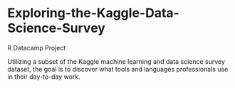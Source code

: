 # Exploring-the-Kaggle-Data-Science-Survey
R Datacamp Project

Utilizing a subset of the Kaggle machine learning and data science survey dataset, the goal is to discover what tools and languages professionals use in their day-to-day work. 